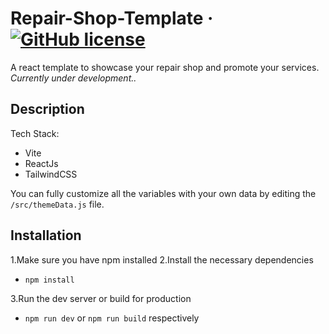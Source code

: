 # Repair-Shop-Template &middot; [![GitHub license](https://img.shields.io/badge/license-MIT-blue.svg?style=flat-square)](https://github.com/your/your-project/blob/master/LICENSE)

A react template to showcase your repair shop and promote your services.
_Currently under development.._

## Description

Tech Stack:

- Vite
- ReactJs
- TailwindCSS

You can fully customize all the variables with your own data by editing the `/src/themeData.js` file.

## Installation

1.Make sure you have npm installed
2.Install the necessary dependencies

- `npm install`

3.Run the dev server or build for production

- `npm run dev` or `npm run build` respectively
